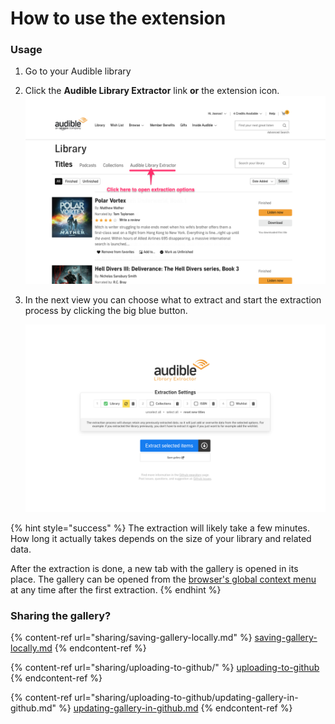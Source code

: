 # How to use the extension

### Usage

1. Go to your Audible library
2. Click the **Audible ​Library ​Extractor** link **or** the extension icon.<img src=".gitbook/assets/audible-library-extractor-screenshot-5.png" alt="" data-size="original">
3.  In the next view you can choose what to extract and start the extraction process by clicking the big blue button.

    <img src=".gitbook/assets/audible-library-extractor-screenshot-4.png" alt="" data-size="original">

{% hint style="success" %}
The extraction will likely take a few minutes. How long it actually takes depends on the size of your library and related data.

After the extraction is done, a new tab with the gallery is opened in its place. The gallery can be opened from the [browser's global context menu](gallery/opening-the-gallery.md) at any time after the first extraction.
{% endhint %}

### Sharing the gallery?

{% content-ref url="sharing/saving-gallery-locally.md" %}
[saving-gallery-locally.md](sharing/saving-gallery-locally.md)
{% endcontent-ref %}

{% content-ref url="sharing/uploading-to-github/" %}
[uploading-to-github](sharing/uploading-to-github/)
{% endcontent-ref %}

{% content-ref url="sharing/uploading-to-github/updating-gallery-in-github.md" %}
[updating-gallery-in-github.md](sharing/uploading-to-github/updating-gallery-in-github.md)
{% endcontent-ref %}

